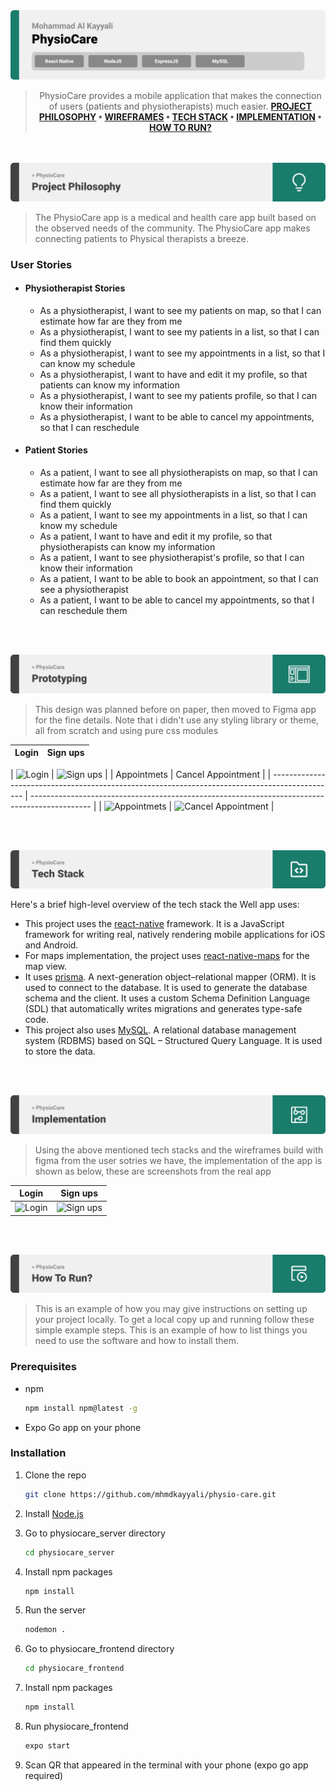 <img src="./readme/assets/titles/title1.svg"/>

<div align="center">

> PhysioCare provides a mobile application that makes the connection of users (patients and
> physiotherapists) much easier.
> **[PROJECT PHILOSOPHY](https://github.com/mhmdkayyali/physio-care#-project-philosophy) • [WIREFRAMES](https://github.com/mhmdkayyali/well_app#-wireframes) • [TECH STACK](https://github.com/mhmdkayyali/physio-care#-tech-stack) • [IMPLEMENTATION](https://github.com/mhmdkayyali/physio-care#-impplementation) • [HOW TO RUN?](https://github.com/mhmdkayyali/physio-care#-how-to-run)**

</div>

<br><br>
<img src="./readme/assets/titles/title2.svg"/>

> The PhysioCare app is a medical and health care app built based on the observed needs of the community. The PhysioCare app makes connecting patients to Physical therapists a breeze.

### User Stories

- #### Physiotherapist Stories
  - As a physiotherapist, I want to see my patients on map, so that I can estimate how far are they from me
  - As a physiotherapist, I want to see my patients in a list, so that I can find them quickly
  - As a physiotherapist, I want to see my appointments in a list, so that I can know my schedule
  - As a physiotherapist, I want to have and edit it my profile, so that patients can know my information
  - As a physiotherapist, I want to see my patients profile, so that I can know their information
  - As a physiotherapist, I want to be able to cancel my appointments, so that I can reschedule
- #### Patient Stories

  - As a patient, I want to see all physiotherapists on map, so that I can estimate how far are they from me
  - As a patient, I want to see all physiotherapists in a list, so that I can find them quickly
  - As a patient, I want to see my appointments in a list, so that I can know my schedule
  - As a patient, I want to have and edit it my profile, so that physiotherapists can know my information
  - As a patient, I want to see physiotherapist's profile, so that I can know their information
  - As a patient, I want to be able to book an appointment, so that I can see a physiotherapist
  - As a patient, I want to be able to cancel my appointments, so that I can reschedule them

  <br><br>

<img src="./readme/assets/titles/title3.svg"/>

> This design was planned before on paper, then moved to Figma app for the fine details.
> Note that i didn't use any styling library or theme, all from scratch and using pure css modules

| Login | Sign ups |
| ----- | -------- |

| ![Login]() | ![Sign ups]() |
| Appointmets | Cancel Appointment |
| ---------------------------------------------------------------------------------------------- | --------------------------------------------------------------------------------------------- |
| ![Appointmets]() | ![Cancel Appointment]() |

<br><br>

<img src="./readme/assets/titles/title4.svg"/>

Here's a brief high-level overview of the tech stack the Well app uses:

- This project uses the [react-native](https://reactnative.dev/) framework. It is a JavaScript framework for writing real, natively rendering mobile applications for iOS and Android.
- For maps implementation, the project uses [react-native-maps](https://www.npmjs.com/package/react-native-maps?activeTab=readme) for the map view.
- It uses [prisma](https://www.prisma.io/). A next-generation object–relational mapper (ORM). It is used to connect to the database. It is used to generate the database schema and the client. It uses a custom Schema Definition Language (SDL) that automatically writes migrations and generates type-safe code.
- This project also uses [MySQL](https://www.mysql.com/). A relational database management system (RDBMS) based on SQL – Structured Query Language. It is used to store the data.

<br><br>

<img src="./readme/assets/titles/title5.svg"/>

> Using the above mentioned tech stacks and the wireframes build with figma from the user sotries we have, the implementation of the app is shown as below, these are screenshots from the real app

| Login      | Sign ups      |
| ---------- | ------------- |
| ![Login]() | ![Sign ups]() |

<br><br>

<img src="./readme/assets/titles/title6.svg"/>

> This is an example of how you may give instructions on setting up your project locally.
> To get a local copy up and running follow these simple example steps.
> This is an example of how to list things you need to use the software and how to install them.

### Prerequisites

- npm
  ```sh
  npm install npm@latest -g
  ```
- Expo Go app on your phone

### Installation

1. Clone the repo

   ```sh
   git clone https://github.com/mhmdkayyali/physio-care.git
   ```

2. Install [Node.js](https://nodejs.org/en/)
3. Go to physiocare_server directory
   ```sh
   cd physiocare_server
   ```
4. Install npm packages
   ```sh
   npm install
   ```
5. Run the server

   ```sh
   nodemon .
   ```

6. Go to physiocare_frontend directory

   ```sh
   cd physiocare_frontend
   ```

7. Install npm packages
   ```sh
   npm install
   ```
8. Run physiocare_frontend
   ```sh
   expo start
   ```
9. Scan QR that appeared in the terminal with your phone (expo go app required)
